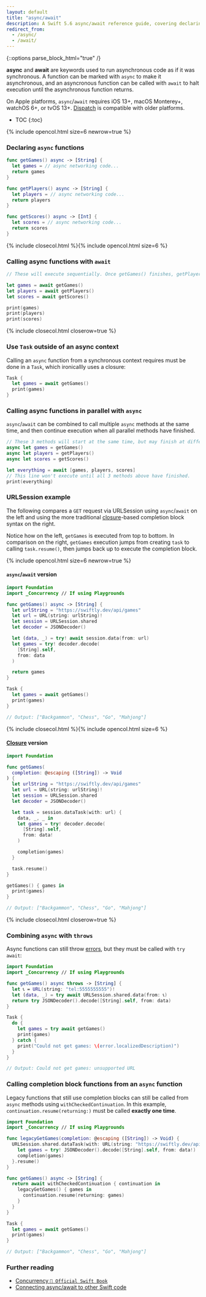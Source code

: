 ```yaml
---
layout: default
title: "async/await"
description: A Swift 5.6 async/await reference guide, covering declaring async functions, calling them with await, performing parallel work, using async/await with URLSession, and more.
redirect_from:
  - /async/
  - /await/
---
```

{::options parse_block_html="true" /}

**async** and **await** are keywords used to run asynchronous code as if it was synchronous. A function can be marked with `async` to make it asynchronous, and an asyncronous function can be called with `await` to halt execution until the asynchronous function returns.

On Apple platforms, `async`/`await` requires iOS 13+, macOS Monterey+, watchOS 6+, or tvOS 13+. [Dispatch](/dispatch) is compatible with older platforms.

* TOC
{:toc}

{% include opencol.html size=6 newrow=true %}

### Declaring `async` functions

```swift
func getGames() async -> [String] {
  let games = // async networking code...
  return games
}

func getPlayers() async -> [String] {
  let players = // async networking code...
  return players
}

func getScores() async -> [Int] {
  let scores = // async networking code...
  return scores
}
```

{% include closecol.html %}{% include opencol.html size=6 %}

### Calling async functions with `await`

```swift
// These will execute sequentially. Once getGames() finishes, getPlayers() will start, and so on.

let games = await getGames()
let players = await getPlayers()
let scores = await getScores()

print(games)
print(players)
print(scores)
```

{% include closecol.html closerow=true %}

### Use `Task` outside of an async context

Calling an `async` function from a synchronous context requires must be done in a `Task`, which ironicallly uses a closure:

```swift
Task {
  let games = await getGames()
  print(games)
}
```

### Calling async functions in parallel with `async`

`async`/`await` can be combined to call multiple `async` methods at the same time, and then continue execution when all parallel methods have finished.

```swift
// These 3 methods will start at the same time, but may finish at different times.
async let games = getGames()
async let players = getPlayers()
async let scores = getScores()

let everything = await [games, players, scores]
// This line won't execute until all 3 methods above have finished.
print(everything)
```

### URLSession example

The following compares a `GET` request via URLSession using `async`/`await` on the left and using the more traditional [closure](/closures)-based completion block syntax on the right.

Notice how on the left, `getGames` is executed from top to bottom. In comparison on the right, `getGames` execution jumps from creating `task` to calling `task.resume()`, then jumps back up to execute the completion block.

{% include opencol.html size=6 newrow=true %}

#### `async`/`await` version

```swift
import Foundation
import _Concurrency // If using Playgrounds

func getGames() async -> [String] {
  let urlString = "https://swiftly.dev/api/games"
  let url = URL(string: urlString)!
  let session = URLSession.shared
  let decoder = JSONDecoder()

  let (data, _) = try! await session.data(from: url)
  let games = try! decoder.decode(
    [String].self,
    from: data
  )

  return games
}

Task {
  let games = await getGames()
  print(games)
}

// Output: ["Backgammon", "Chess", "Go", "Mahjong"]
```

{% include closecol.html %}{% include opencol.html size=6 %}

#### [Closure](/closures) version

```swift
import Foundation

func getGames(
  completion: @escaping ([String]) -> Void
) {
  let urlString = "https://swiftly.dev/api/games"
  let url = URL(string: urlString)!
  let session = URLSession.shared
  let decoder = JSONDecoder()

  let task = session.dataTask(with: url) {
    data, _, _ in
    let games = try! decoder.decode(
      [String].self,
      from: data!
    )

    completion(games)
  }

  task.resume()
}

getGames() { games in
  print(games)
}

// Output: ["Backgammon", "Chess", "Go", "Mahjong"]
```

{% include closecol.html closerow=true %}

### Combining `async` with `throws`

Async functions can still throw [errors](/errors), but they must be called with `try await`:

```swift
import Foundation
import _Concurrency // If using Playgrounds

func getGames() async throws -> [String] {
  let 📞 = URL(string: "tel:5555555555")!
  let (data, _) = try await URLSession.shared.data(from: 📞)
  return try JSONDecoder().decode([String].self, from: data)
}

Task {
  do {
    let games = try await getGames()
    print(games)
  } catch {
    print("Could not get games: \(error.localizedDescription)")
  }
}

// Output: Could not get games: unsupported URL
```

### Calling completion block functions from an `async` function

Legacy functions that still use completion blocks can still be called from `async` methods using `withCheckedContinuation`. In this example, `continuation.resume(returning:)` must be called **exactly one time**.

```swift
import Foundation
import _Concurrency // If using Playgrounds

func legacyGetGames(completion: @escaping ([String]) -> Void) {
  URLSession.shared.dataTask(with: URL(string: "https://swiftly.dev/api/games")!) { data, _, _ in
    let games = try! JSONDecoder().decode([String].self, from: data!)
    completion(games)
  }.resume()
}

func getGames() async -> [String] {
  return await withCheckedContinuation { continuation in
    legacyGetGames() { games in
      continuation.resume(returning: games)
    }
  }
}

Task {
  let games = await getGames()
  print(games)
}

// Output: ["Backgammon", "Chess", "Go", "Mahjong"]
```

### Further reading

* [Concurrency `📖 Official Swift Book`](https://docs.swift.org/swift-book/LanguageGuide/Concurrency.html)
* [Connecting async/await to other Swift code](https://www.swiftbysundell.com/articles/connecting-async-await-with-other-swift-code/)
